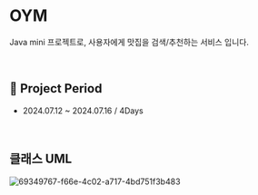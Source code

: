 # OYM
Java mini 프로젝트로, 사용자에게 맛집을 검색/추천하는 서비스 입니다.

<br>

## :mega: Project Period
- 2024.07.12 ~ 2024.07.16 / 4Days

<br>

## 클래스 UML
![69349767-f66e-4c02-a717-4bd751f3b483](https://github.com/user-attachments/assets/a92fe676-0c7b-4478-986a-0735544bcbc6)
